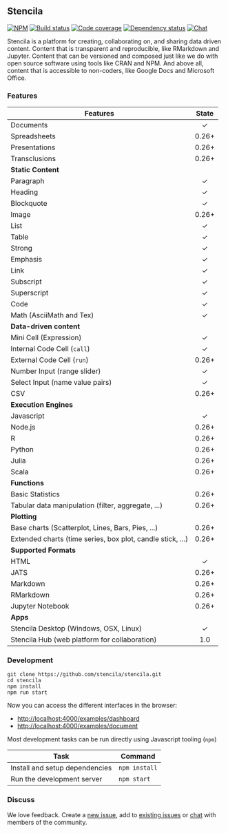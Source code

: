 ## Stencila

[![NPM](http://img.shields.io/npm/v/stencila.svg?style=flat)](https://www.npmjs.com/package/stencila)
[![Build status](https://travis-ci.org/stencila/stencila.svg?branch=master)](https://travis-ci.org/stencila/stencila)
[![Code coverage](https://codecov.io/gh/stencila/stencila/branch/master/graph/badge.svg)](https://codecov.io/gh/stencila/stencila)
[![Dependency status](https://david-dm.org/stencila/stencila.svg)](https://david-dm.org/stencila/stencila)
[![Chat](https://badges.gitter.im/stencila/stencila.svg)](https://gitter.im/stencila/stencila)

Stencila is a platform for creating, collaborating on, and sharing data driven content. Content that is transparent and reproducible, like RMarkdown and Jupyter. Content that can be versioned and composed just like we do with open source software using tools like CRAN and NPM. And above all, content that is accessible to non-coders, like Google Docs and Microsoft Office.

### Features

Features                                                                    | State
--------------------------------------------------------------------------- | :------------:
Documents                                                                   | ✓
Spreadsheets                                                                | 0.26+
Presentations                                                               | 0.26+
Transclusions                                                               | 0.26+
**Static Content**                                                          |
Paragraph                                                                   | ✓
Heading                                                                     | ✓
Blockquote                                                                  | ✓
Image                                                                       | 0.26+
List                                                                        | ✓
Table                                                                       | ✓
Strong                                                                      | ✓
Emphasis                                                                    | ✓
Link                                                                        | ✓
Subscript                                                                   | ✓
Superscript                                                                 | ✓
Code                                                                        | ✓
Math (AsciiMath and Tex)                                                    | ✓
**Data-driven content**                                                     |
Mini Cell (Expression)                                                      | ✓
Internal Code Cell (`call`)                                                 | ✓
External Code Cell (`run`)                                                  | 0.26+
Number Input (range slider)                                                 | ✓
Select Input (name value pairs)                                             | ✓
CSV                                                                         | 0.26+
**Execution Engines**                                                       |
Javascript                                                                  | ✓
Node.js                                                                     | 0.26+
R                                                                           | 0.26+
Python                                                                      | 0.26+
Julia                                                                       | 0.26+
Scala                                                                       | 0.26+
**Functions**                                                               |
Basic Statistics                                                            | 0.26+
Tabular data manipulation (filter, aggregate, ...)                          | 0.26+
**Plotting**                                                                |
Base charts (Scatterplot, Lines, Bars, Pies, ...)                           | 0.26+
Extended charts (time series, box plot, candle stick, ...)                  | 0.26+
**Supported Formats**                                                       |
HTML                                                                        | ✓
JATS                                                                        | 0.26+
Markdown                                                                    | 0.26+
RMarkdown                                                                   | 0.26+
Jupyter Notebook                                                            | 0.26+
**Apps**                                                                    |
Stencila Desktop (Windows, OSX, Linux)                                      | ✓
Stencila Hub (web platform for collaboration)                               | 1.0


### Development

```
git clone https://github.com/stencila/stencila.git
cd stencila
npm install
npm run start
```

Now you can access the different interfaces in the browser:

- [http://localhost:4000/examples/dashboard](http://localhost:4000/examples/dashboard)
- [http://localhost:4000/examples/document](http://localhost:4000/examples/document)

Most development tasks can be run directly using Javascript tooling (`npm`)

Task                                                    | Command               |
------------------------------------------------------- |-----------------------|
Install and setup dependencies                          | `npm install`         |
Run the development server                              | `npm start`           |

### Discuss

We love feedback. Create a [new issue](https://github.com/stencila/stencila/issues/new), add to [existing issues](https://github.com/stencila/stencila/issues) or [chat](https://gitter.im/stencila/stencila) with members of the community.
